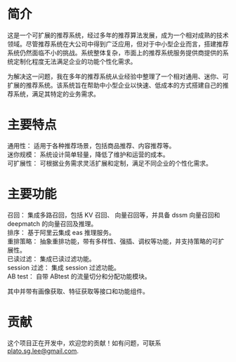 # 简介
这是一个可扩展的推荐系统，经过多年的推荐算法发展，成为一个相对成熟的技术领域。尽管推荐系统在大公司中得到广泛应用，但对于中小型企业而言，搭建推荐系统仍然面临不小的挑战。系统整体复杂，市面上的推荐系统服务提供商提供的系统定制化程度无法满足企业的功能个性化需求。

为解决这一问题，我在多年的推荐系统从业经验中整理了一个相对通用、迷你、可扩展的推荐系统。该系统旨在帮助中小型企业以快速、低成本的方式搭建自己的推荐系统，满足其特定的业务需求。

# 主要特点
通用性： 适用于各种推荐场景，包括商品推荐、内容推荐等。  
迷你规模： 系统设计简单轻量，降低了维护和运营的成本。  
可扩展性： 可根据业务需求灵活扩展和定制，满足不同企业的个性化需求。  

# 主要功能
召回： 集成多路召回，包括 KV 召回、 向量召回等，并具备 dssm 向量召回和 deepmatch 的向量召回及推理。  
排序： 基于阿里云集成 eas 推理服务。  
重排策略： 抽象重排功能，带有多样性、强插、调权等功能，并支持策略的可扩展性。  
已读过滤： 集成已读过滤功能。  
session 过滤： 集成 session 过滤功能。  
AB test： 自带 ABtest 的流量切分和分配功能模块。  

其中并带有画像获取、特征获取等接口和功能组件。  

# 贡献
这个项目正在开发中，欢迎您的贡献！如有问题，可联系 plato.sg.lee@gmail.com.